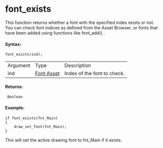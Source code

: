 # font_exists

This function returns whether a font with the specified index exists or
not. You can check font indices as defined from the Asset Browser, or
fonts that have been added using functions like font_add() .

#### Syntax:

``` gml
font_exists(ind);
```

|          |                                                            |                             |
|----------|------------------------------------------------------------|-----------------------------|
| Argument | Type                                                       | Description                 |
| ind      |  [Font Asset](../../../../../The_Asset_Editors/Fonts)  | Index of the font to check. |

#### Returns:

``` gml
 Boolean
```

#### Example:

``` gml
if font_exists(fnt_Main)
{
    draw_set_font(fnt_Main);
}
```

This will set the active drawing font to fnt_Main if it exists.
